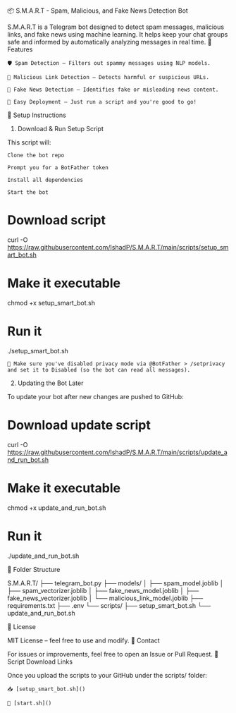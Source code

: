 📦 S.M.A.R.T - Spam, Malicious, and Fake News Detection Bot

S.M.A.R.T is a Telegram bot designed to detect spam messages, malicious links, and fake news using machine learning. It helps keep your chat groups safe and informed by automatically analyzing messages in real time.
🚀 Features

    🛡️ Spam Detection — Filters out spammy messages using NLP models.

    🔗 Malicious Link Detection — Detects harmful or suspicious URLs.

    📰 Fake News Detection — Identifies fake or misleading news content.

    🤖 Easy Deployment — Just run a script and you're good to go!
    

🔧 Setup Instructions
1. Download & Run Setup Script

This script will:

    Clone the bot repo

    Prompt you for a BotFather token

    Install all dependencies

    Start the bot

# Download script
curl -O https://raw.githubusercontent.com/IshadP/S.M.A.R.T/main/scripts/setup_smart_bot.sh

# Make it executable
chmod +x setup_smart_bot.sh

# Run it
./setup_smart_bot.sh

    🔐 Make sure you've disabled privacy mode via @BotFather > /setprivacy and set it to Disabled (so the bot can read all messages).

2. Updating the Bot Later

To update your bot after new changes are pushed to GitHub:

# Download update script
curl -O https://raw.githubusercontent.com/IshadP/S.M.A.R.T/main/scripts/update_and_run_bot.sh

# Make it executable
chmod +x update_and_run_bot.sh

# Run it
./update_and_run_bot.sh

📁 Folder Structure

S.M.A.R.T/
├── telegram_bot.py
├── models/
│   ├── spam_model.joblib
│   ├── spam_vectorizer.joblib
│   ├── fake_news_model.joblib
│   ├── fake_news_vectorizer.joblib
│   └── malicious_link_model.joblib
├── requirements.txt
├── .env
└── scripts/
    ├── setup_smart_bot.sh
    └── update_and_run_bot.sh

📜 License

MIT License – feel free to use and modify.
💬 Contact

For issues or improvements, feel free to open an Issue or Pull Request.
🔗 Script Download Links

Once you upload the scripts to your GitHub under the scripts/ folder:

    📥 [setup_smart_bot.sh]()

    🔄 [start.sh]()
